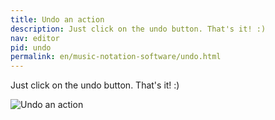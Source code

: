 ```yaml
---
title: Undo an action
description: Just click on the undo button. That's it! :)
nav: editor
pid: undo
permalink: en/music-notation-software/undo.html
---
```


Just click on the undo button. That's it! :)

![Undo an action](https://flat.io/img/help/editor_undo_en.gif)